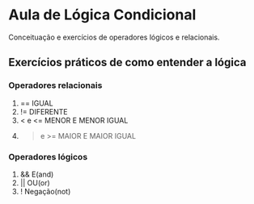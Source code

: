 # Aula de Lógica Condicional

Conceituação e exercícios de operadores lógicos e relacionais.

## Exercícios práticos de como entender a lógica

### Operadores relacionais

 1. ==      IGUAL
 1. !=      DIFERENTE
 1. < e <=  MENOR E MENOR IGUAL
 1. > e >=  MAIOR E MAIOR IGUAL

### Operadores lógicos

 1. && E(and)
 1. || OU(or)
 1. !  Negação(not)